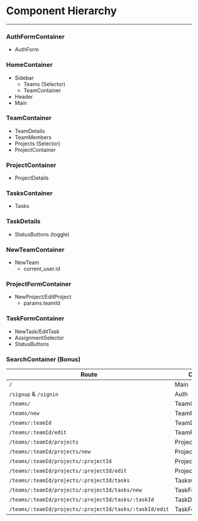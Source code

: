 # Component Hierarchy
------
### AuthFormContainer
+ AuthForm

### HomeContainer
+ Sidebar
  + Teams (Selector)
  + TeamContainer
+ Header
+ Main

### TeamContainer
+ TeamDetails
+ TeamMembers
+ Projects (Selector)
+ ProjectContainer

### ProjectContainer
+ ProjectDetails

### TasksContainer
+ Tasks

### TaskDetails
+ StatusButtons (toggle)

### NewTeamContainer
+ NewTeam
  + current_user.id

### ProjectFormContainer
+ NewProject/EditProject
  + params.teamId

### TaskFormContainer
+ NewTask/EditTask
+ AssignmentSelector
+ StatusButtons

### SearchContainer (Bonus)

|Route|Component|
|-----|---------|
|`/`|Main|
|`/signup` & `/signin`| Auth|
|`/teams/`|TeamContainer|
|`/teams/new`|TeamFormContainer|
|`/teams/:teamId`|TeamDetails|
|`/teams/:teamId/edit`|TeamFormContainer|
|`/teams/:teamId/projects`|ProjectContainer|
|`/teams/:teamId/projects/new`|ProjectFormContainer|
|`/teams/:teamId/projects/:projectId`|ProjectDetails|
|`/teams/:teamId/projects/:projectId/edit`|ProjectFormContainer|
|`/teams/:teamId/projects/:projectId/tasks`|TasksContainer|
|`/teams/:teamId/projects/:projectId/tasks/new`|TaskFormContainer|
|`/teams/:teamId/projects/:projectId/tasks/:taskId`|TaskDetails|
|`/teams/:teamId/projects/:projectId/tasks/:taskId/edit`|TaskFormContainer|
